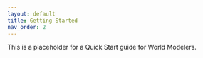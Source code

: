 ```yaml
---
layout: default
title: Getting Started
nav_order: 2
---
```


This is a placeholder for a Quick Start guide for World Modelers.